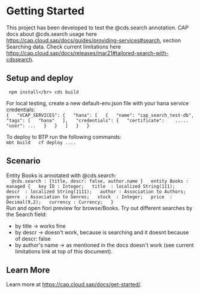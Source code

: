 # Getting Started
 
This project has been developed to test the @cds.search annotation.
CAP docs about @cds.search usage here https://cap.cloud.sap/docs/guides/providing-services#search, section Searching data.
Check current limitations here https://cap.cloud.sap/docs/releases/mar21#tailored-search-with-cdssearch.

## Setup and deploy

`` 
npm install</br>
cds build
``

For local testing, create a new default-env.json file with your hana service credentials:  
``
{  
  "VCAP_SERVICES": {  
    "hana": [  
      {  
        "name": "cap_search_test-db",  
        "tags": [  
          "hana"  
        ],  
        "credentials": {  
          "certificate":   
          .....  
          "user": ...  
        }  
      }  
    ]  
  }  
}  
``  

To deploy to BTP run the following commands:  
``
mbt build  
cf deploy ....  
`` 

## Scenario

Entity Books is annotated with @cds.search:  
``  
@cds.search : {title, descr: false, author.name }  
entity Books : managed {  
  key ID : Integer;  
  title  : localized String(111);  
  descr  : localized String(1111);  
  author : Association to Authors;  
  genre  : Association to Genres;  
  stock  : Integer;  
  price  : Decimal(9,2);  
  currency : Currency;  
}  
``  
Run and open fiori preview for browse/Books.
Try out different searches by the Search field:
- by title -> works fine
- by descr -> doesn't work, because is searching and it doesnt because of descr: false
- by author's name -> as mentioned in the docs doesn't work (see current limitations link at top of this document).


## Learn More

Learn more at https://cap.cloud.sap/docs/get-started/.
